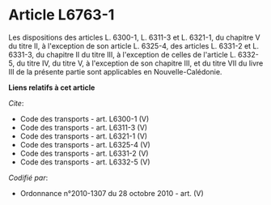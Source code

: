 # Article L6763-1

Les dispositions des articles L. 6300-1, L. 6311-3 et L. 6321-1, du chapitre V du titre II, à l'exception de son article L.
6325-4, des articles L. 6331-2 et L. 6331-3, du chapitre II du titre III, à l'exception de celles de l'article L. 6332-5, du
titre IV, du titre V, à l'exception de son chapitre III, et du titre VII du livre III de la présente partie sont applicables
en Nouvelle-Calédonie.

**Liens relatifs à cet article**

_Cite_:

  - Code des transports - art. L6300-1 (V)
  - Code des transports - art. L6311-3 (V)
  - Code des transports - art. L6321-1 (V)
  - Code des transports - art. L6325-4 (V)
  - Code des transports - art. L6331-2 (V)
  - Code des transports - art. L6332-5 (V)

_Codifié par_:

  - Ordonnance n°2010-1307 du 28 octobre 2010 - art. (V)
